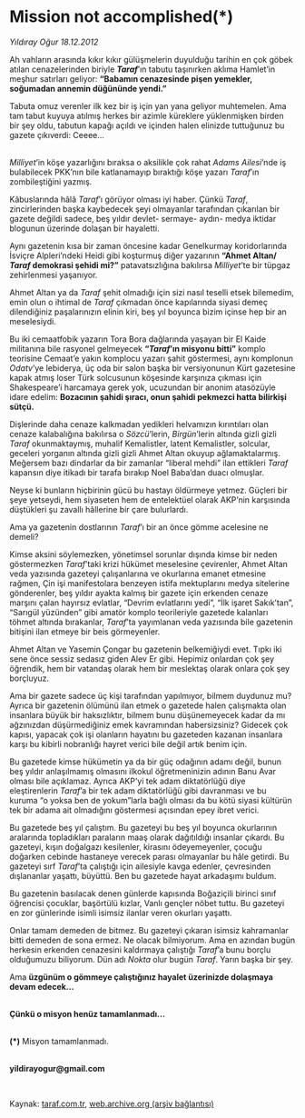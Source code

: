 # Mission not accomplished(*)

*Yıldıray Oğur 18.12.2012*

<div class="yazi"><p>Ah vahların arasında kıkır kıkır gülüşmelerin duyulduğu tarihin en çok göbek atılan cenazelerinden biriyle <b><i>Taraf</i></b>’ın tabutu taşınırken aklıma Hamlet’in meşhur satırları geliyor: <b>“Babamın cenazesinde pişen yemekler, soğumadan annemin düğününde yendi.”</b></p>
<p>Tabuta omuz verenler ilk kez bir iş için yan yana geliyor muhtemelen. Ama tam tabut kuyuya atılmış herkes bir azimle küreklere yüklenmişken birden bir şey oldu, tabutun kapağı açıldı ve içinden halen elinizde tuttuğunuz bu gazete çıkıverdi: Ceeee...</p>
<p><i><br/>Milliyet</i>’in köşe yazarlığını bıraksa o aksilikle çok rahat <i>Adams Ailesi</i>’nde iş bulabilecek PKK’nın bile katlanamayıp bıraktığı köşe yazarı <i>Taraf</i>’ın zombileştiğini yazmış. </p>
<p>Kâbuslarında hâlâ <i>Taraf</i>’ı görüyor olması iyi haber. Çünkü <i>Taraf</i>, zincirlerinden başka kaybedecek şeyi olmayanlar tarafından çıkarılan bir gazete değildi sadece, beş yıldır devlet- sermaye- aydın- medya iktidar blogunun üzerinde dolaşan bir hayaletti.</p>
<p>Aynı gazetenin kısa bir zaman öncesine kadar Genelkurmay koridorlarında İsviçre Alpleri’ndeki Heidi gibi koşturmuş diğer yazarının <b>“Ahmet Altan/ <i>Taraf</i> demokrasi şehidi mi?”</b> patavatsızlığına bakılırsa <i>Milliyet</i>’te bir tüpgaz zehirlenmesi yaşanıyor. </p>
<p>Ahmet Altan ya da <i>Taraf</i> şehit olmadığı için sizi nasıl teselli etsek bilemedim, emin olun o ihtimal de <i>Taraf</i> çıkmadan önce kapılarında siyasi demeç dilendiğiniz paşalarınızın elinin kiri, beş yıl boyunca bizim içinse hep bir an meselesiydi.</p>
<p>Bu iki cemaatfobik yazarın Tora Bora dağlarında yaşayan bir El Kaide militanına bile rasyonel gelmeyecek <b>“<i>Taraf</i>’ın misyonu bitti”</b> komplo teorisine Cemaat’e yakın komplocu yazarı şahit göstermesi, aynı komplonun <i>Odatv</i>’ye lebiderya, üç oda bir salon başka bir versiyonunun Kürt gazetesine kapak atmış loser Türk solcusunun köşesinde karşınıza çıkması için Shakespeare’i harcamaya gerek yok, ucuzundan bir anonim atasözüyle idare edelim: <b>Bozacının şahidi şıracı, onun şahidi pekmezci hatta bilirkişi sütçü.</b> </p>
<p>Dişlerinde daha cenaze kalkmadan yedikleri helvamızın kırıntıları olan cenaze kalabalığına bakılırsa o <i>Sözcü</i>’lerin, <i>Birgün</i>’lerin altında gizli gizli <i>Taraf</i> okunmaktaymış, muhalif Kemalistler, latent Kemalistler, solcular, geceleri yorganın altında gizli gizli Ahmet Altan okuyup ağlamaktalarmış. Meğersem bazı dindarlar da bir zamanlar “liberal mehdi” ilan ettikleri <i>Taraf</i> kapansın diye itikadı bir tarafa bırakıp Noel Baba’dan duacı olmuşlar. <i></i></p>
<p>Neyse ki bunların hiçbirinin gücü bu hastayı öldürmeye yetmez. Güçleri bir şeye yetseydi, hem siyaseten hem de entelektüel olarak AKP’nin karşısında düştükleri şu zavallı hâllerine bir çare bulurlardı.</p>
<p>Ama ya gazetenin dostlarının <i>Taraf</i>’ı bir an önce gömme acelesine ne demeli? </p>
<p>Kimse aksini söylemezken, yönetimsel sorunlar dışında kimse bir neden göstermezken <i>Taraf</i>’taki krizi hükümet meselesine çevirenler, Ahmet Altan veda yazısında gazeteyi çalışanlarına ve okurlarına emanet etmesine rağmen, Çin işi manifestolara benzeyen istifa mektuplarını medya sitelerine gönderenler, beş yıldır ayakta kalmış bir gazete için erkenden cenaze marşını çalan hayırsız evlatlar, “Devrim evlatlarını yedi”, “İlk işaret Sakık’tan”, “Sarıgül yüzünden” gibi amatör komplo teorileriyle gazetede kalanları töhmet altında bırakanlar, <i>Taraf</i>’ta yayımlanan veda yazısında bile gazetenin bitişini ilan etmeye bir beis görmeyenler. </p>
<p>Ahmet Altan ve Yasemin Çongar bu gazetenin belkemiğiydi evet. Tıpkı iki sene önce sessiz sedasız giden Alev Er gibi. Hepimiz onlardan çok şey öğrendik, hem bir vatandaş olarak hem bir meslektaş olarak onlara çok şey borçluyuz. </p>
<p>Ama bir gazete sadece üç kişi tarafından yapılmıyor, bilmem duydunuz mu? Ayrıca bir gazetenin ölümünü ilan etmek o gazetede halen çalışmakta olan insanlara büyük bir haksızlıktır, bilmem bunu düşünemeyecek kadar da mı ağzınızdan düşürmediğiniz emek kavramından habersizsiniz? Gidecek çok kapısı, yapacak çok işi olanların hayatını bu gazeteden kazanan insanlara karşı bu kibirli nobranlığı hayret verici bile değil artık benim için.</p>
<p>Bu gazetede kimse hükümetin ya da bir güç odağının adamı değil, bunun beş yıldır anlaşılmamış olmasını ilkokul öğretmeninizin adının Banu Avar olması bile açıklamaz. Ayrıca AKP’yi tek adam diktatörlüğü diye eleştirenlerin <i>Taraf</i>’a bir tek adam diktatörlüğü gibi davranması ve bu kuruma “o yoksa ben de yokum”larla bağlı olması da bu kötü siyasi kültürün tek bir adama ait olmadığını göstermesi açısından epey ibret verici.</p>
<p>Bu gazetede beş yıl çalıştım. Bu gazeteyi bu beş yıl boyunca okurlarının aralarında topladıkları paraların maaş olarak dağıtıldığı insanlar çıkardı. Bu gazeteyi, kışın doğalgazı kesilenler, kirasını ödeyemeyenler, çocuğu doğarken cebinde hastaneye verecek parası olmayanlar bu hâle getirdi. Bu gazeteyi sırf <i>Taraf</i>’ta çalıştığı için ailesiyle kavga edenler, çevresinden dışlananlar yaşattı, büyüttü. Ben bu gazetede hayat arkadaşımı buldum. </p>
<p>Bu gazetenin basılacak denen günlerde kapısında Boğaziçili birinci sınıf öğrencisi çocuklar, başörtülü kızlar, Vanlı gençler nöbet tuttu. Bu gazeteyi en zor günlerinde isimli isimsiz ilanlar veren okurları yaşattı.</p>
<p>Onlar tamam demeden de bitmez. Bu gazeteyi çıkaran isimsiz kahramanlar bitti demeden de sona ermez. Ne olacak bilmiyorum. Ama en azından bugün herkesin erkenden cenazesini kaldırmaya çalıştığı <i>Taraf</i>’a bunu borçlu olduğumuzu biliyorum. Dün adı <i>Nokta</i> olur bugün <i>Taraf</i>. Yarın başka bir şey. </p>
<p>Ama <b>üzgünüm o gömmeye çalıştığınız hayalet üzerinizde dolaşmaya devam edecek...</b></p>
<p><b><br/>Çünkü o misyon henüz tamamlanmadı...</b></p>
<p><b><br/>(*)</b> Misyon tamamlanmadı.<b> </b></p><b>
<p><br/>yildirayogur@gmail.com</p>
<p></p></b> 
</div>

Kaynak: [taraf.com.tr](http://www.taraf.com.tr/yildiray-ogur/makale-mission-not-accomplished.htm), [web.archive.org (arşiv bağlantısı)](http://web.archive.org/web/20130709121945/http://www.taraf.com.tr/yildiray-ogur/makale-mission-not-accomplished.htm)

